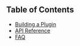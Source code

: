 ## Table of Contents

- [Building a Plugin](/docs/BuildingaPlugin.md)
- [API Reference](/docs/API.md)
- [FAQ](/docs/FAQ.md)
